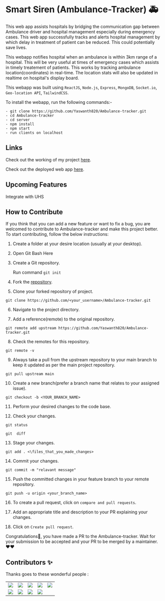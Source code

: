 # Smart Siren (Ambulance-Tracker) 🚑

This web app assists hospitals by bridging the communication gap between Ambulance driver and hospital management especially during emergency cases. This web app successfully tracks and alerts hospital management by which delay in treatment of patient can be reduced. This could potentially save lives.

This webapp notifies hospital when an ambulance is within 3km range of a hospital. This will be very useful at times of emergency cases which assists in timely treatement of patients. This works by tracking ambulance location(coordinates) in real-time. The location stats will also be updated in realtime on hospital's display board.

This webapp was built using `ReactJS`, `Node.js`, `Express`, `MongoDB`, `Socket.io`, `Geo-location API`, `TailwindCSS`.

To install the webapp, run the following commands:-

    - git clone https://github.com/Yaswanth820/Ambulance-tracker.git
    - cd Ambulance-tracker
    - cd server
    - npm install
    - npm start
    - run clients on localhost


## Links
Check out the working of my project [here](https://youtu.be/KkqGRHMl9Sk).

Check out the deployed web app [here](https://react-amb-driver.herokuapp.com/ ).

## Upcoming Features
Integrate with UHS

## How to Contribute

If you think that you can add a new feature or want to fix a bug, you are welcomed to contribute to Ambulance-tracker and make this project better. To start contributing, follow the below instructions:

1. Create a folder at your desire location (usually at your desktop).

2. Open Git Bash Here

3. Create a Git repository.

   Run command `git init`

4. Fork the [repository](https://github.com/Yaswanth820/Ambulance-tracker.git).

5. Clone your forked repository of project.

```git clone
git clone https://github.com/<your_username>/Ambulance-tracker.git 
```

6. Navigate to the project directory.

7. Add a reference(remote) to the original repository.

```
git remote add upstream https://github.com/Yaswanth820/Ambulance-tracker.git
```

8. Check the remotes for this repository.

```
git remote -v
```

9. Always take a pull from the upstream repository to your main branch to keep it updated as per the main project repository.

```
git pull upstream main
```

10. Create a new branch(prefer a branch name that relates to your assigned issue).

```
git checkout -b <YOUR_BRANCH_NAME>
```

11. Perform your desired changes to the code base.

12. Check your changes.

```
git status
```

```
git  diff
```

13. Stage your changes.

```
git add . <\files_that_you_made_changes>
```

14. Commit your changes.

```
git commit -m "relavant message"
```

15. Push the committed changes in your feature branch to your remote repository.

```
git push -u origin <your_branch_name>
```

16. To create a pull request, click on `compare and pull requests`.

17. Add an appropriate title and description to your PR explaining your changes.

18. Click on `Create pull request`.

Congratulations🎉, you have made a PR to the Ambulance-tracker.
Wait for your submission to be accepted and your PR to be merged by a maintainer.
❤❤
## Contributors ✨

Thanks goes to these wonderful people :
<table>
  <tr>
<td>
    <a href="https://github.com/Yaswanth820">
  <img src="https://github.com/Yaswanth820.png?size=50">
</a>

</td>
<td>
        <a href="https://github.com/Godfryderycerz">
  <img src="[https://github.com/Godfryderycerz.png?size=50](https://avatars.githubusercontent.com/u/81488912?s=64&v=4)">
</a>
</td>
<td>
        <a href="https://github.com/Sakshi-75">
  <img src="https://github.com/Sakshi-75.png?size=50">
</a>
</td>
<td>
            <a href="https://github.com/Arun89-crypto">
  <img src="https://github.com/Arun89-crypto.png?size=50">
</a>
</td>
<td>
                <a href="https://github.com/UserJHansen">
  <img src="[https://github.com/UserJHansen.png?size=50](https://avatars.githubusercontent.com/u/47265397?s=64&v=4)">
</a>
</td>
</tr>
  <tr>
<td>
     <a href="https://github.com/theritikchoure">
  <img src="https://github.com/theritikchoure.png?size=50">
</a>
</td>
<td>
         <a href="https://github.com/HridoyHazard">
  <img src="https://github.com/HridoyHazard.png?size=50">
</a>
</td>
<td>
             <a href="https://github.com/AshishSharma1203">
  <img src="https://github.com/AshishSharma1203.png?size=50">
</a>
</td>
<td>
                 <a href="https://github.com/jatin00000">
  <img src="[https://github.com/jatin00000.png?size=50](https://avatars.githubusercontent.com/u/94428262?s=64&v=4)">
</a>
</td>
</tr>
</table>


